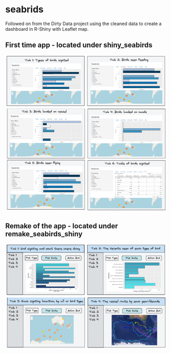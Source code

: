 # seabrids

Followed on from the Dirty Data project using the cleaned data to create a dashboard in R-Shiny with Leaflet map.

## First time app - located under shiny_seabirds

![](remake_seabirds_shiny/images/app_old.png)

## Remake of the app -  located under remake_seabirds_shiny

![](remake_seabirds_shiny/images/app_plan.png)
